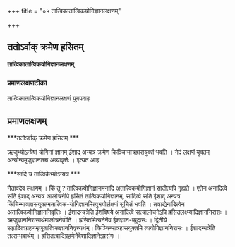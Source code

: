 +++
title = "०५ तात्विकातात्विकयोगिज्ञानलक्षणम्"

+++


## ततोऽर्वाक् क्रमेण ह्रसितम्

**तात्विकातात्विकयोगिज्ञानलक्षणम्**

### **प्रमाणलक्षणटीका**

तात्विकातात्विकयोगिज्ञानलक्षणं युगपदाह

## प्रमाणलक्षणम्

***ततोऽर्वाक् क्रमेण ह्रसितम् ***

ऋजुभ्योऽन्येषां योगिनां ज्ञानम् ईशाद् अन्यत्र क्रमेण किञ्चिन्मात्रह्रासयुक्तं भवति । नेदं लक्षणं युक्तम् अन्योन्यमृजुज्ञानाच्च अव्यावृत्तेः । इत्यत आह

***सादि च तात्विकेभ्योऽन्यत्र ***

नैतावदेव लक्षणम् । किं तु ? तात्विकयोगिज्ञानमनादि अतात्विकयोगिज्ञानं सादीत्यपि गृह्यते । एतेन अनादित्वे सति ईशाद् अन्यत्र आलोचनेपि ह्रसितं तात्विकयोगिज्ञानम्, सादित्वे सति ईशाद् अन्यत्र किंचिन्मात्रह्रासयुक्तमतात्विक-योगिज्ञानमित्युभयोर्लक्षणं सूचितं भवति । तत्राद्येनादित्वेन अतात्विकयोगिज्ञाननिवृत्तिः । ईशादन्यत्रेति ईशविषये अनादित्वे सत्यालोचनेऽपि ह्रसितलक्ष्म्यादिज्ञाननिरासः । ऋजुज्ञाननिरासार्थमालोचनेपीति । ह्रसितमित्यनेनैव ईशज्ञान-व्युदासः । द्वितीये सह्रादित्वग्रहणमृजुतात्विकज्ञाननिवृत्त्यर्थम्। किञ्चिन्मात्रहासयुक्तमि त्ययोगिज्ञाननिरासः । ईशादन्यत्रेति तत्सम्भवार्थम् । ह्रसितत्वादिग्रहणेनैवेशादिज्ञानेऽप्रसंगः ।

